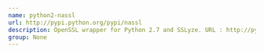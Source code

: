 ```yaml
---
name: python2-nassl
url: http://pypi.python.org/pypi/nassl
description: OpenSSL wrapper for Python 2.7 and SSLyze. URL : http://pypi.python.org/pypi/nassl Groups : None
group: None
---
```

